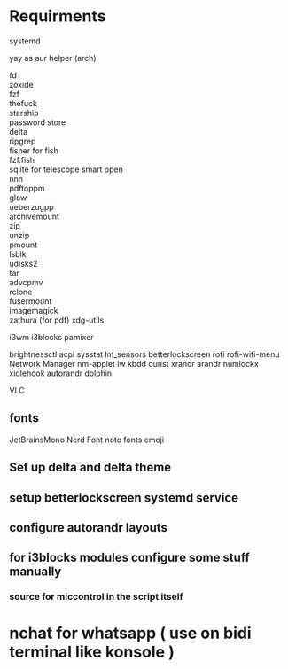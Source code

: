 # Requirments

systemd

yay as aur helper (arch)

fd  
zoxide  
fzf  
thefuck  
starship  
password store  
delta  
ripgrep  
fisher for fish  
fzf.fish  
sqlite for telescope smart open  
nnn  
pdftoppm  
glow  
ueberzugpp  
archivemount  
zip  
unzip  
pmount  
lsblk  
udisks2  
tar  
advcpmv  
rclone  
fusermount  
imagemagick  
zathura (for pdf)
xdg-utils

i3wm
i3blocks
pamixer

<!-- pactl -->

brightnessctl
acpi
sysstat
lm_sensors
betterlockscreen
rofi
rofi-wifi-menu
Network Manager
nm-applet
iw
kbdd
dunst
xrandr
arandr
numlockx
xidlehook
autorandr
dolphin

VLC

## fonts

JetBrainsMono Nerd Font
noto fonts emoji

## Set up delta and delta theme

## setup betterlockscreen systemd service

## configure autorandr layouts

## for i3blocks modules configure some stuff manually

### source for miccontrol in the script itself

# nchat for whatsapp ( use on bidi terminal like konsole )
